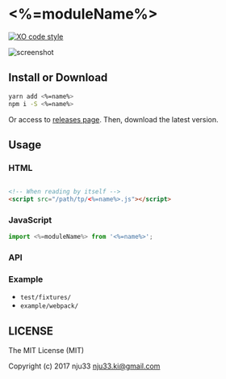 # <%=moduleName%>

[![XO code style](https://img.shields.io/badge/code_style-XO-5ed9c7.svg)](https://github.com/sindresorhus/xo)

![screenshot](https://github.com/nju33/<%=name%>/raw/master/images/screenshot.gif?raw=true)

## Install or Download

```sh
yarn add <%=name%>
npm i -S <%=name%>
```

Or access to [releases page](https://github.com/nju33/<%=name%>/releases).
Then, download the latest version.

## Usage

### HTML

```html

<!-- When reading by itself -->
<script src="/path/tp/<%=name%>.js"></script>
```

### JavaScript

```js
import <%=moduleName%> from '<%=name%>';

```

### API

### Example

- `test/fixtures/`
- `example/webpack/`

## LICENSE

The MIT License (MIT)

Copyright (c) 2017 nju33 <nju33.ki@gmail.com>
